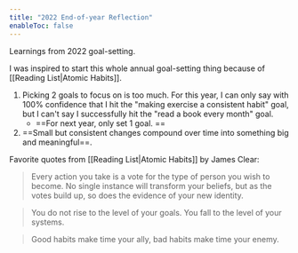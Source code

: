 ```yaml
---
title: "2022 End-of-year Reflection"
enableToc: false
---
```

Learnings from 2022 goal-setting.

I was inspired to start this whole annual goal-setting thing because of [[Reading List|Atomic Habits]].

1. Picking 2 goals to focus on is too much. For this year, I can only say with 100% confidence that I hit the "making exercise a consistent habit" goal, but I can't say I successfully hit the "read a book every month" goal.
	- ==For next year, only set 1 goal. ==
2. ==Small but consistent changes compound over time into something big and meaningful==.

Favorite quotes from [[Reading List|Atomic Habits]] by James Clear:
> Every action you take is a vote for the type of person you wish to become. No single instance will transform your beliefs, but as the votes build up, so does the evidence of your new identity. 

> You do not rise to the level of your goals. You fall to the level of your systems.

> Good habits make time your ally, bad habits make time your enemy.
